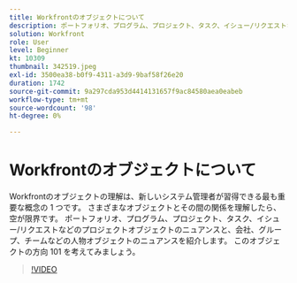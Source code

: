 ```yaml
---
title: Workfrontのオブジェクトについて
description: ポートフォリオ、プログラム、プロジェクト、タスク、イシュー/リクエストなどのプロジェクトオブジェクトのニュアンスと、会社、グループ、チームなどの人物オブジェクトのニュアンスを紹介します。
solution: Workfront
role: User
level: Beginner
kt: 10309
thumbnail: 342519.jpeg
exl-id: 3500ea38-b0f9-4311-a3d9-9baf58f26e20
duration: 1742
source-git-commit: 9a297cda953d4414131657f9ac84580aea0eabeb
workflow-type: tm+mt
source-wordcount: '98'
ht-degree: 0%

---
```


# Workfrontのオブジェクトについて

Workfrontのオブジェクトの理解は、新しいシステム管理者が習得できる最も重要な概念の 1 つです。 さまざまなオブジェクトとその間の関係を理解したら、空が限界です。 ポートフォリオ、プログラム、プロジェクト、タスク、イシュー/リクエストなどのプロジェクトオブジェクトのニュアンスと、会社、グループ、チームなどの人物オブジェクトのニュアンスを紹介します。 このオブジェクトの方向 101 を考えてみましょう。

>[!VIDEO](https://video.tv.adobe.com/v/342519/?quality=12&learn=on)

